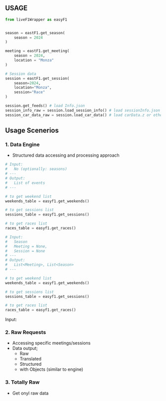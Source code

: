 ## USAGE

```python
from liveF1Wrapper as easyF1


season = eastF1.get_season(
    season = 2024
)

meeting = eastF1.get_meeting(
    season = 2024,
    location = "Monza"
)

# Session data
session = eastF1.get_session(
    season=2024,
    location="Monza",
    session="Race"
)

session.get_feeds() # load Info.json
session_info_raw = session.load_session_info() # load sessionInfo.json or others
session_car_data_raw = session.load_car_data() # load carData.z or others

```


## Usage Scenerios

### 1. Data Engine

- Structured data accessing and processing approach



```python
# Input:
#   No (optionally: seasons)
# ---
# Output:
#   List of events 
# ---

# to get weekend list
weekends_table = easyf1.get_weekends()

# to get sessions list
sessions_table = easyf1.get_sessions()

# to get races list
races_table = easyf1.get_races()
```

```python
# Input:
#   Season
#   Meeting = None,
#   Session = None
# ---
# Output:
#   List<Meeting>, List<Season>
# ---

# to get weekend list
weekends_table = easyf1.get_weekends()

# to get sessions list
sessions_table = easyf1.get_sessions()

# to get races list
races_table = easyf1.get_races()
```

Input: 

### 2. Raw Requests

- Accessing specific meetings/sessions
- Data output;
    - Raw
    - Translated
    - Structured
    - with Objects (similar to engine)

### 3. Totally Raw

- Get onyl raw data


